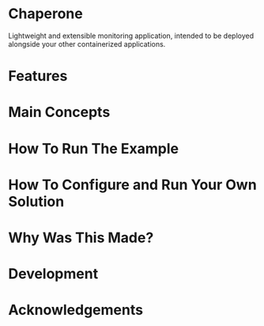 # Chaperone
Lightweight and extensible monitoring application, intended to be deployed alongside your other containerized applications.

# Features


# Main Concepts


# How To Run The Example


# How To Configure and Run Your Own Solution


# Why Was This Made?


# Development


# Acknowledgements
